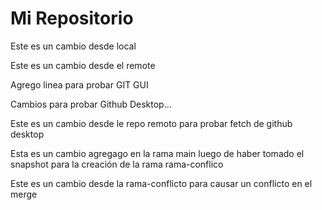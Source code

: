 # Mi Repositorio

Este es un cambio desde local

Este es un cambio desde el remote

Agrego linea para probar GIT GUI

Cambios para probar Github Desktop...

Este es un cambio desde le repo remoto para probar fetch de github desktop

Esta es un cambio agregago en la rama main luego de haber tomado el snapshot para la creación de la rama rama-conflico

Este es un cambio desde la rama-conflicto para causar un conflicto en el merge